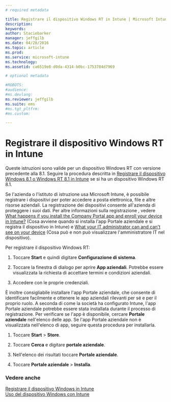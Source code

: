 ```yaml
---
# required metadata

title: Registrare il dispositivo Windows RT in Intune | Microsoft Intune
description:
keywords:
author: Staciebarker
manager: jeffgilb
ms.date: 04/28/2016
ms.topic: article
ms.prod:
ms.service: microsoft-intune
ms.technology:
ms.assetid: ca6519e8-d0da-4314-b0bc-1753784d7969

# optional metadata

#ROBOTS:
#audience:
#ms.devlang:
ms.reviewer: jeffgilb
ms.suite: ems
#ms.tgt_pltfrm:
#ms.custom:

---
```



# Registrare il dispositivo Windows RT in Intune

Queste istruzioni sono valide per un dispositivo Windows RT con versione precedente alla 8.1. Seguire la procedura descritta in [Registrare il dispositivo Windows 8.1 o Windows RT 8.1 in Intune](enroll-your-w81-or-rt81-windows.md) se si ha un dispositivo Windows RT 8.1.

Se l'azienda o l'istituto di istruzione usa Microsoft Intune, è possibile registrare i dispositivi per poter accedere a posta elettronica, file e altre risorse aziendali. La registrazione dei dispositivi consente all'azienda di proteggere i suoi dati. Per altre informazioni sulla registrazione , vedere [What happens if you install the Company Portal app and enroll your device in Intune?](what-happens-if-you-install-the-company-portal-app-and-enroll-your-device-in-intune-windows.md) (Cosa avviene quando si installa l'app Portale aziendale e si registra il dispositivo in Intune) e [What your IT administrator can and can't see on your device](what-can-your-it-administrator-see-when-you-enroll-your-device-in-intune-windows.md) (Cosa può e non può visualizzare l'amministratore IT nel dispositivo).


Per registrare il dispositivo Windows RT:

1.  Toccare **Start** e quindi digitare **Configurazione di sistema**.

2.  Toccare la finestra di dialogo per aprire **App aziendali**. Potrebbe essere visualizzata la richiesta di accettare termini e condizioni aziendali.

3.  Accedere con le proprie credenziali.

È inoltre consigliabile installare l'app Portale aziendale, che consente di identificare facilmente e ottenere le app aziendali rilevanti per sé e per il proprio ruolo. A seconda di come la società ha configurato Intune, l'app Portale aziendale potrebbe essere stata installata durante il processo di registrazione. Per verificare se l'app è disponibile, cercare **Portale aziendale** nell'elenco delle app. Se l'app Portale aziendale non è visualizzata nell'elenco di app, seguire questa procedura per installarla.

1.  Toccare **Start** &gt; **Store**.

2.  Toccare **Cerca** e digitare **portale aziendale**.

3.  Nell'elenco dei risultati toccare **Portale aziendale**.

4.  Toccare **Portale aziendale** &gt; **Installa**.

### Vedere anche
[Registrare il dispositivo Windows in Intune](enroll-your-device-in-intune-windows.md)</br>
[Uso del dispositivo Windows con Intune](using-your-windows-device-with-intune.md)



<!--HONumber=May16_HO1-->


